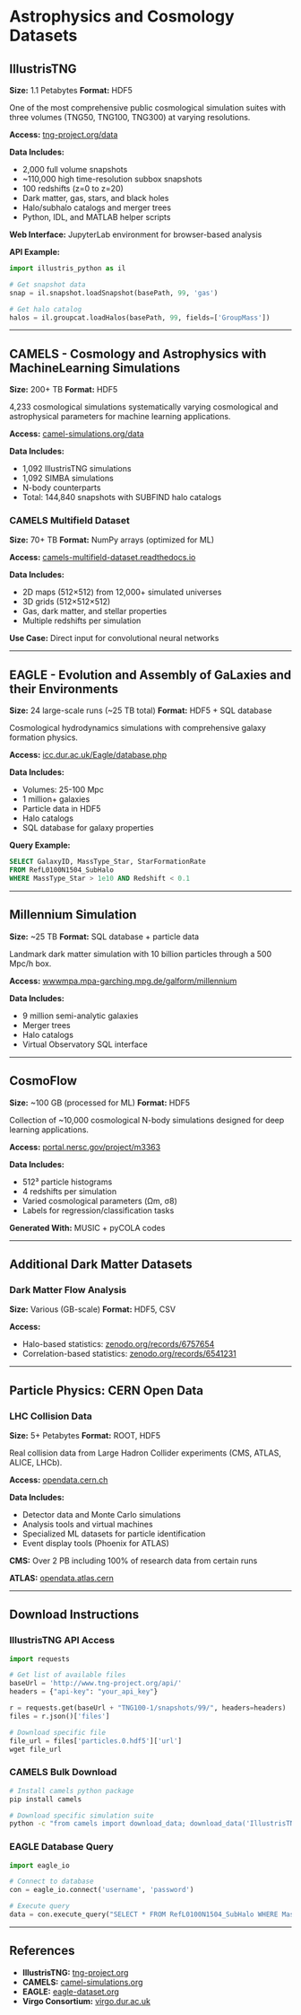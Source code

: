 # Astrophysics and Cosmology Datasets

## IllustrisTNG
**Size:** 1.1 Petabytes
**Format:** HDF5

One of the most comprehensive public cosmological simulation suites with three volumes (TNG50, TNG100, TNG300) at varying resolutions.

**Access:** [tng-project.org/data](https://www.tng-project.org/data)

**Data Includes:**
- 2,000 full volume snapshots
- ~110,000 high time-resolution subbox snapshots
- 100 redshifts (z=0 to z=20)
- Dark matter, gas, stars, and black holes
- Halo/subhalo catalogs and merger trees
- Python, IDL, and MATLAB helper scripts

**Web Interface:** JupyterLab environment for browser-based analysis

**API Example:**
```python
import illustris_python as il

# Get snapshot data
snap = il.snapshot.loadSnapshot(basePath, 99, 'gas')

# Get halo catalog
halos = il.groupcat.loadHalos(basePath, 99, fields=['GroupMass'])
```

---

## CAMELS - Cosmology and Astrophysics with MachineLearning Simulations
**Size:** 200+ TB
**Format:** HDF5

4,233 cosmological simulations systematically varying cosmological and astrophysical parameters for machine learning applications.

**Access:** [camel-simulations.org/data](https://www.camel-simulations.org/data)

**Data Includes:**
- 1,092 IllustrisTNG simulations
- 1,092 SIMBA simulations
- N-body counterparts
- Total: 144,840 snapshots with SUBFIND halo catalogs

### CAMELS Multifield Dataset
**Size:** 70+ TB
**Format:** NumPy arrays (optimized for ML)

**Access:** [camels-multifield-dataset.readthedocs.io](https://camels-multifield-dataset.readthedocs.io/)

**Data Includes:**
- 2D maps (512×512) from 12,000+ simulated universes
- 3D grids (512×512×512)
- Gas, dark matter, and stellar properties
- Multiple redshifts per simulation

**Use Case:** Direct input for convolutional neural networks

---

## EAGLE - Evolution and Assembly of GaLaxies and their Environments
**Size:** 24 large-scale runs (~25 TB total)
**Format:** HDF5 + SQL database

Cosmological hydrodynamics simulations with comprehensive galaxy formation physics.

**Access:** [icc.dur.ac.uk/Eagle/database.php](http://icc.dur.ac.uk/Eagle/database.php)

**Data Includes:**
- Volumes: 25-100 Mpc
- 1 million+ galaxies
- Particle data in HDF5
- Halo catalogs
- SQL database for galaxy properties

**Query Example:**
```sql
SELECT GalaxyID, MassType_Star, StarFormationRate
FROM RefL0100N1504_SubHalo
WHERE MassType_Star > 1e10 AND Redshift < 0.1
```

---

## Millennium Simulation
**Size:** ~25 TB
**Format:** SQL database + particle data

Landmark dark matter simulation with 10 billion particles through a 500 Mpc/h box.

**Access:** [wwwmpa.mpa-garching.mpg.de/galform/millennium](https://wwwmpa.mpa-garching.mpg.de/galform/millennium)

**Data Includes:**
- 9 million semi-analytic galaxies
- Merger trees
- Halo catalogs
- Virtual Observatory SQL interface

---

## CosmoFlow
**Size:** ~100 GB (processed for ML)
**Format:** HDF5

Collection of ~10,000 cosmological N-body simulations designed for deep learning applications.

**Access:** [portal.nersc.gov/project/m3363](https://portal.nersc.gov/project/m3363)

**Data Includes:**
- 512³ particle histograms
- 4 redshifts per simulation
- Varied cosmological parameters (Ωm, σ8)
- Labels for regression/classification tasks

**Generated With:** MUSIC + pyCOLA codes

---

## Additional Dark Matter Datasets

### Dark Matter Flow Analysis
**Size:** Various (GB-scale)
**Format:** HDF5, CSV

**Access:**
- Halo-based statistics: [zenodo.org/records/6757654](https://zenodo.org/records/6757654)
- Correlation-based statistics: [zenodo.org/records/6541231](https://zenodo.org/records/6541231)

---

## Particle Physics: CERN Open Data

### LHC Collision Data
**Size:** 5+ Petabytes
**Format:** ROOT, HDF5

Real collision data from Large Hadron Collider experiments (CMS, ATLAS, ALICE, LHCb).

**Access:** [opendata.cern.ch](http://opendata.cern.ch/)

**Data Includes:**
- Detector data and Monte Carlo simulations
- Analysis tools and virtual machines
- Specialized ML datasets for particle identification
- Event display tools (Phoenix for ATLAS)

**CMS:** Over 2 PB including 100% of research data from certain runs

**ATLAS:** [opendata.atlas.cern](http://opendata.atlas.cern/)

---

## Download Instructions

### IllustrisTNG API Access
```python
import requests

# Get list of available files
baseUrl = 'http://www.tng-project.org/api/'
headers = {"api-key": "your_api_key"}

r = requests.get(baseUrl + "TNG100-1/snapshots/99/", headers=headers)
files = r.json()['files']

# Download specific file
file_url = files['particles.0.hdf5']['url']
wget file_url
```

### CAMELS Bulk Download
```bash
# Install camels python package
pip install camels

# Download specific simulation suite
python -c "from camels import download_data; download_data('IllustrisTNG', 'CV_0')"
```

### EAGLE Database Query
```python
import eagle_io

# Connect to database
con = eagle_io.connect('username', 'password')

# Execute query
data = con.execute_query("SELECT * FROM RefL0100N1504_SubHalo WHERE MassType_Star > 1e10 LIMIT 1000")
```

---

## References

- **IllustrisTNG:** [tng-project.org](https://www.tng-project.org/)
- **CAMELS:** [camel-simulations.org](https://www.camel-simulations.org/)
- **EAGLE:** [eagle-dataset.org](http://eagle-dataset.org/)
- **Virgo Consortium:** [virgo.dur.ac.uk](http://virgo.dur.ac.uk/)

